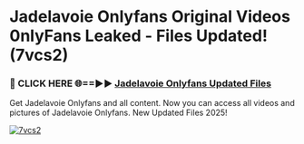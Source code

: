 # Jadelavoie Onlyfans Original Videos 0nlyFans Leaked - Files Updated! (7vcs2)

<h3>🔴 CLICK HERE 🌐==►► <a href="https://tinyurl.com/ehrbuxhb" rel="nofollow">Jadelavoie Onlyfans Updated Files</a></h3>

Get Jadelavoie Onlyfans and all content. Now you can access all videos and pictures of Jadelavoie Onlyfans. New Updated Files 2025!

[![7vcs2](https://i.imgur.com/lVYEuWS.gif)](https://tinyurl.com/ehrbuxhb)
